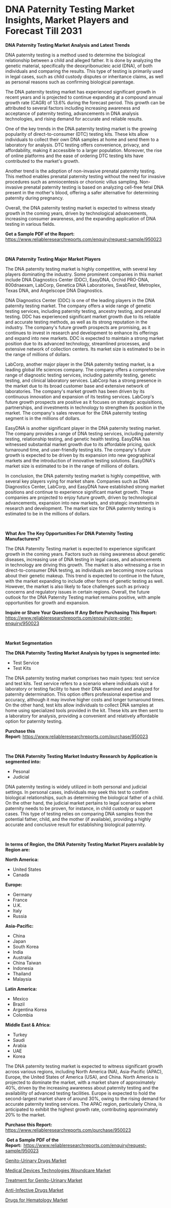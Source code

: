 <p><h1>DNA Paternity Testing Market Insights, Market Players and Forecast Till 2031</h1></p><p><strong>DNA Paternity Testing Market Analysis and Latest Trends</strong></p>
<p><p>DNA paternity testing is a method used to determine the biological relationship between a child and alleged father. It is done by analyzing the genetic material, specifically the deoxyribonucleic acid (DNA), of both individuals and comparing the results. This type of testing is primarily used in legal cases, such as child custody disputes or inheritance claims, as well as personal reasons such as confirming biological parentage.</p><p>The DNA paternity testing market has experienced significant growth in recent years and is projected to continue expanding at a compound annual growth rate (CAGR) of 13.6% during the forecast period. This growth can be attributed to several factors including increasing awareness and acceptance of paternity testing, advancements in DNA analysis technologies, and rising demand for accurate and reliable results.</p><p>One of the key trends in the DNA paternity testing market is the growing popularity of direct-to-consumer (DTC) testing kits. These kits allow individuals to collect their own DNA samples at home and send them to a laboratory for analysis. DTC testing offers convenience, privacy, and affordability, making it accessible to a larger population. Moreover, the rise of online platforms and the ease of ordering DTC testing kits have contributed to the market's growth.</p><p>Another trend is the adoption of non-invasive prenatal paternity testing. This method enables prenatal paternity testing without the need for invasive procedures such as amniocentesis or chorionic villus sampling. Non-invasive prenatal paternity testing is based on analyzing cell-free fetal DNA present in the mother's blood, offering a safer alternative for determining paternity during pregnancy.</p><p>Overall, the DNA paternity testing market is expected to witness steady growth in the coming years, driven by technological advancements, increasing consumer awareness, and the expanding application of DNA testing in various fields.</p></p>
<p><strong>Get a Sample PDF of the Report:&nbsp;</strong> <a href="https://www.reliableresearchreports.com/enquiry/request-sample/950023">https://www.reliableresearchreports.com/enquiry/request-sample/950023</a></p>
<p>&nbsp;</p>
<p><strong>DNA Paternity Testing Major Market Players</strong></p>
<p><p>The DNA paternity testing market is highly competitive, with several key players dominating the industry. Some prominent companies in this market include DNA Diagnostics Center (DDC), EasyDNA, Orchid PRO-DNA, 800dnaexam, LabCorp, Genetica DNA Laboratories, SwabTest, Metroplex, Texas DNA, and Angelscope DNA Diagnostics.</p><p>DNA Diagnostics Center (DDC) is one of the leading players in the DNA paternity testing market. The company offers a wide range of genetic testing services, including paternity testing, ancestry testing, and prenatal testing. DDC has experienced significant market growth due to its reliable and accurate testing methods, as well as its strong reputation in the industry. The company's future growth prospects are promising, as it continues to invest in research and development to enhance its offerings and expand into new markets. DDC is expected to maintain a strong market position due to its advanced technology, streamlined processes, and extensive network of collection centers. Its market size is estimated to be in the range of millions of dollars.</p><p>LabCorp, another major player in the DNA paternity testing market, is a leading global life sciences company. The company offers a comprehensive range of diagnostic testing services, including paternity testing, genetic testing, and clinical laboratory services. LabCorp has a strong presence in the market due to its broad customer base and extensive network of laboratories. The company's market growth has been driven by its continuous innovation and expansion of its testing services. LabCorp's future growth prospects are positive as it focuses on strategic acquisitions, partnerships, and investments in technology to strengthen its position in the market. The company's sales revenue for the DNA paternity testing segment is in the millions of dollars.</p><p>EasyDNA is another significant player in the DNA paternity testing market. The company provides a range of DNA testing services, including paternity testing, relationship testing, and genetic health testing. EasyDNA has witnessed substantial market growth due to its affordable pricing, quick turnaround time, and user-friendly testing kits. The company's future growth is expected to be driven by its expansion into new geographical markets and the introduction of innovative testing solutions. EasyDNA's market size is estimated to be in the range of millions of dollars.</p><p>In conclusion, the DNA paternity testing market is highly competitive, with several key players vying for market share. Companies such as DNA Diagnostics Center, LabCorp, and EasyDNA have established strong market positions and continue to experience significant market growth. These companies are projected to enjoy future growth, driven by technological advancements, expansion into new markets, and strategic investments in research and development. The market size for DNA paternity testing is estimated to be in the millions of dollars.</p></p>
<p>&nbsp;</p>
<p><strong>What Are The Key Opportunities For DNA Paternity Testing Manufacturers?</strong></p>
<p><p>The DNA Paternity Testing market is expected to experience significant growth in the coming years. Factors such as rising awareness about genetic diseases, increasing use of DNA testing in legal cases, and advancements in technology are driving this growth. The market is also witnessing a rise in direct-to-consumer DNA testing, as individuals are becoming more curious about their genetic makeup. This trend is expected to continue in the future, with the market expanding to include other forms of genetic testing as well. However, the market is also likely to face challenges such as privacy concerns and regulatory issues in certain regions. Overall, the future outlook for the DNA Paternity Testing market remains positive, with ample opportunities for growth and expansion.</p></p>
<p><strong>Inquire or Share Your Questions If Any Before Purchasing This Report:</strong> <a href="https://www.reliableresearchreports.com/enquiry/pre-order-enquiry/950023">https://www.reliableresearchreports.com/enquiry/pre-order-enquiry/950023</a></p>
<p>&nbsp;</p>
<p><strong>Market Segmentation</strong></p>
<p><strong>The DNA Paternity Testing Market Analysis by types is segmented into:</strong></p>
<p><ul><li>Test Service</li><li>Test Kits</li></ul></p>
<p><p>The DNA paternity testing market comprises two main types: test service and test kits. Test service refers to a scenario where individuals visit a laboratory or testing facility to have their DNA examined and analyzed for paternity determination. This option offers professional expertise and accuracy, although it may involve higher costs and longer turnaround times. On the other hand, test kits allow individuals to collect DNA samples at home using specialized tools provided in the kit. These kits are then sent to a laboratory for analysis, providing a convenient and relatively affordable option for paternity testing.</p></p>
<p><strong>Purchase this Report:&nbsp;</strong><a href="https://www.reliableresearchreports.com/purchase/950023">https://www.reliableresearchreports.com/purchase/950023</a></p>
<p>&nbsp;</p>
<p><strong>The DNA Paternity Testing Market Industry Research by Application is segmented into:</strong></p>
<p><ul><li>Pesonal</li><li>Judicial</li></ul></p>
<p><p>DNA paternity testing is widely utilized in both personal and judicial settings. In personal cases, individuals may seek this test to confirm biological relationships, such as determining the biological father of a child. On the other hand, the judicial market pertains to legal scenarios where paternity needs to be proven, for instance, in child custody or support cases. This type of testing relies on comparing DNA samples from the potential father, child, and the mother (if available), providing a highly accurate and conclusive result for establishing biological paternity.</p></p>
<p>&nbsp;</p>
<p><strong>In terms of Region, the DNA Paternity Testing Market Players available by Region are:</strong></p>
<p>
    <p> <strong> North America: </strong>
        <ul>
            <li>United States</li>
            <li>Canada</li>
        </ul>
        </p> 
    <p> <strong> Europe: </strong>
        <ul>
            <li>Germany</li>
            <li>France</li>
            <li>U.K.</li>
            <li>Italy</li>
            <li>Russia</li>
        </ul>
        </p> 
    <p> <strong> Asia-Pacific: </strong>
        <ul>
            <li>China</li>
            <li>Japan</li>
            <li>South Korea</li>
            <li>India</li>
            <li>Australia</li>
            <li>China Taiwan</li>
            <li>Indonesia</li>
            <li>Thailand</li>
            <li>Malaysia</li>
        </ul>
        </p> 
    <p> <strong> Latin America: </strong>
        <ul>
            <li>Mexico</li>
            <li>Brazil</li>
            <li>Argentina Korea</li>
            <li>Colombia</li>
        </ul>
        </p> 
    <p> <strong> Middle East & Africa: </strong>
        <ul>
            <li>Turkey</li>
            <li>Saudi</li>
            <li>Arabia</li>
            <li>UAE</li>
            <li>Korea</li>
        </ul>
    </p>
    </p>
<p><p>The DNA paternity testing market is expected to witness significant growth across various regions, including North America (NA), Asia-Pacific (APAC), Europe, the United States of America (USA), and China. North America is projected to dominate the market, with a market share of approximately 40%, driven by the increasing awareness about paternity testing and the availability of advanced testing facilities. Europe is expected to hold the second-largest market share of around 30%, owing to the rising demand for accurate paternity testing services. The APAC region, particularly China, is anticipated to exhibit the highest growth rate, contributing approximately 20% to the market.</p></p>
<p><strong>Purchase this Report: </strong><a href="https://www.reliableresearchreports.com/purchase/950023">https://www.reliableresearchreports.com/purchase/950023</a></p>
<p>&nbsp;<strong>Get a Sample PDF of the Report:&nbsp;&nbsp;</strong><a href="https://www.reliableresearchreports.com/enquiry/request-sample/950023">https://www.reliableresearchreports.com/enquiry/request-sample/950023</a></p>
<p><strong></strong></p>
<p><p><a href="https://medium.com/@judyhunter52/genito-urinary-drugs-market-research-report-its-history-and-forecast-2024-to-2031-cc6468ff0dcf">Genito-Urinary Drugs Market</a></p><p><a href="https://medium.com/@judyhunter52/medical-devices-technologies-woundcare-market-the-key-to-successful-business-strategy-forecast-f8dcbaec8ba2">Medical Devices Technologies Woundcare Market</a></p><p><a href="https://medium.com/@judyhunter52/treatment-for-genito-urinary-market-competitive-analysis-market-trends-and-forecast-to-2031-fbc8c4e25ec4">Treatment for Genito-Urinary Market</a></p><p><a href="https://medium.com/@judyhunter52/anti-infective-drugs-market-insights-into-market-cagr-market-trends-and-growth-strategies-bd4f5c730a69">Anti-Infective Drugs Market</a></p><p><a href="https://medium.com/@judyhunter52/drugs-for-hematology-market-the-key-to-successful-business-strategy-forecast-till-2031-243c398182ec">Drugs for Hematology Market</a></p></p>